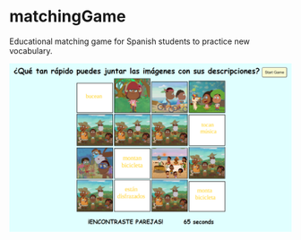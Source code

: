 # matchingGame
Educational matching game for Spanish students to practice new vocabulary. 

![projectPic](projectPics/matchingGame.PNG)
